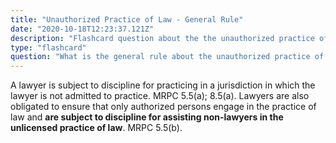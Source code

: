 ```yaml
---
title: "Unauthorized Practice of Law - General Rule"
date: "2020-10-18T12:23:37.121Z"
description: "Flashcard question about the the unauthorized practice of law."
type: "flashcard"
question: "What is the general rule about the unauthorized practice of law?"
---
```


A lawyer is subject to discipline for practicing in a jurisdiction in which the lawyer is not admitted to practice. MRPC 5.5(a); 8.5(a). Lawyers are also obligated to ensure that only authorized persons engage in the practice of law and <b>are subject to discipline for assisting non-lawyers in the unlicensed practice of law</b>. MRPC 5.5(b).